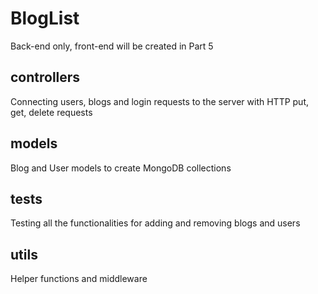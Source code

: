 # BlogList
Back-end only, front-end will be created in Part 5

## controllers
Connecting users, blogs and login requests to the server with HTTP put, get, delete requests

## models
Blog and User models to create MongoDB collections

## tests
Testing all the functionalities for adding and removing blogs and users

## utils
Helper functions and middleware
